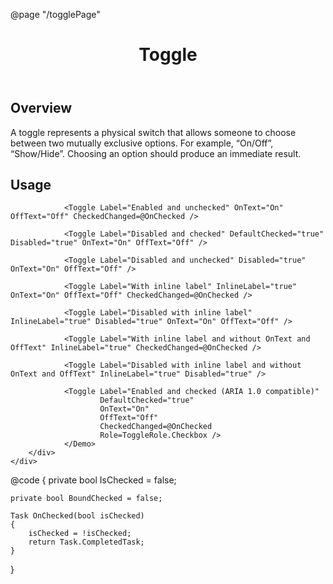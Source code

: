 ﻿@page "/togglePage"

<header class="root">
    <h1 class="title">Toggle</h1>
</header>
<div class="section" style="transition-delay: 0s;">
    <div id="overview" tabindex="-1">
        <h2 class="subHeading hiddenContent">Overview</h2>
    </div>
    <div class="content">
        <div class="ms-Markdown">
            <p>
                A toggle represents a physical switch that allows someone to choose between two mutually exclusive options.  For example, “On/Off”, “Show/Hide”. Choosing an option should produce an immediate result.
            </p>
        </div>
    </div>
</div>
<div class="section" style="transition-delay: 0s;">
    <div id="overview" tabindex="-1">
        <h2 class="subHeading">Usage</h2>
    </div>
    <div>
        <div class="subSection">
            <Demo Header="Toggles" Key="0" MetadataPath="TogglePage">
                <Toggle DefaultChecked="false" OnText="On!" OffText="Off!" Label="This is an uncontrolled toggle." />
                <Toggle DefaultChecked="false" Disabled="true" OnText="On!" OffText="Off!" Label="This is a disabled off toggle." />
                <Toggle DefaultChecked="true" Disabled="true" OnText="On!" OffText="Off!" Label="This is a disabled on toggle." />
                <Toggle Checked=@IsChecked CheckedChanged=@OnChecked OnText="On!" OffText="Off!" Label="This is a controlled toggle." />
                <Toggle DefaultChecked="false" OnText="On!" OffText="Off!" InlineLabel="true" Label="This is an inline toggle." />
                <Toggle @bind-Checked=@BoundChecked OnText="On!" OffText="Off!" Label="This is a toggle using binding." />
            </Demo>
        </div>
        <div class="subSection">
            <Demo Header="Basic Toggles" Key="1" MetadataPath="TogglePage">
                <Toggle Label="Enabled and checked" DefaultChecked="true" OnText="On" OffText="Off" CheckedChanged=@OnChecked />

                <Toggle Label="Enabled and unchecked" OnText="On" OffText="Off" CheckedChanged=@OnChecked />

                <Toggle Label="Disabled and checked" DefaultChecked="true" Disabled="true" OnText="On" OffText="Off" />

                <Toggle Label="Disabled and unchecked" Disabled="true" OnText="On" OffText="Off" />

                <Toggle Label="With inline label" InlineLabel="true" OnText="On" OffText="Off" CheckedChanged=@OnChecked />

                <Toggle Label="Disabled with inline label" InlineLabel="true" Disabled="true" OnText="On" OffText="Off" />

                <Toggle Label="With inline label and without OnText and OffText" InlineLabel="true" CheckedChanged=@OnChecked />

                <Toggle Label="Disabled with inline label and without OnText and OffText" InlineLabel="true" Disabled="true" />

                <Toggle Label="Enabled and checked (ARIA 1.0 compatible)"
                        DefaultChecked="true"
                        OnText="On"
                        OffText="Off"
                        CheckedChanged=@OnChecked
                        Role=ToggleRole.Checkbox />
                </Demo>
        </div>
    </div>
</div>

@code {
    private bool IsChecked = false;

    private bool BoundChecked = false;

    Task OnChecked(bool isChecked)
    {
        isChecked = !isChecked;
        return Task.CompletedTask;
    }

}
